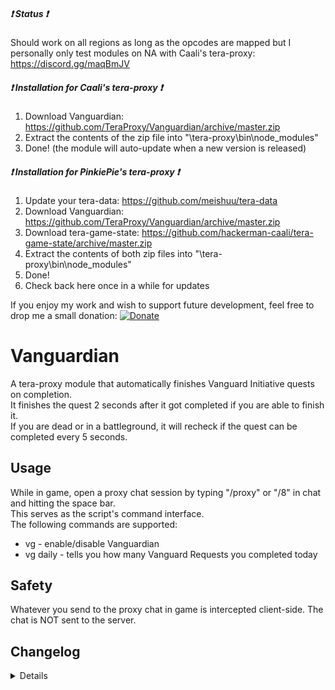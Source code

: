 ##### :heavy_exclamation_mark: Status :heavy_exclamation_mark:
Should work on all regions as long as the opcodes are mapped but I personally only test modules on NA with Caali's tera-proxy: https://discord.gg/maqBmJV  

##### :heavy_exclamation_mark: Installation for Caali's tera-proxy :heavy_exclamation_mark:
1) Download Vanguardian: https://github.com/TeraProxy/Vanguardian/archive/master.zip
2) Extract the contents of the zip file into "\tera-proxy\bin\node_modules\"
3) Done! (the module will auto-update when a new version is released)

##### :heavy_exclamation_mark: Installation for PinkiePie's tera-proxy :heavy_exclamation_mark:
1) Update your tera-data: https://github.com/meishuu/tera-data
2) Download Vanguardian: https://github.com/TeraProxy/Vanguardian/archive/master.zip
3) Download tera-game-state: https://github.com/hackerman-caali/tera-game-state/archive/master.zip
4) Extract the contents of both zip files into "\tera-proxy\bin\node_modules\"
5) Done!
6) Check back here once in a while for updates

If you enjoy my work and wish to support future development, feel free to drop me a small donation: [![Donate](https://www.paypalobjects.com/webstatic/en_US/i/buttons/PP_logo_h_100x26.png)](https://www.paypal.com/cgi-bin/webscr?cmd=_donations&business=A3KBZUCSEQ5RJ&lc=US&item_name=TeraProxy&curency_code=USD&no_note=1&no_shipping=1&currency_code=USD&bn=PP%2dDonationsBF%3abtn_donate_SM%2egif%3aNonHosted)

# Vanguardian
A tera-proxy module that automatically finishes Vanguard Initiative quests on completion.  
It finishes the quest 2 seconds after it got completed if you are able to finish it.  
If you are dead or in a battleground, it will recheck if the quest can be completed every 5 seconds.

## Usage
While in game, open a proxy chat session by typing "/proxy" or "/8" in chat and hitting the space bar.  
This serves as the script's command interface.  
The following commands are supported:  
  
* vg - enable/disable Vanguardian  
* vg daily - tells you how many Vanguard Requests you completed today

## Safety
Whatever you send to the proxy chat in game is intercepted client-side. The chat is NOT sent to the server.

## Changelog
<details>

### 1.2.6
* [*] Fixed a weird case-sensitivity issue
* [*] More code cleanup
### 1.2.5
* [+] Rewrote code to use Caali's "tera-game-state" module in order to reduce overhead
* [+] Now supports auto-updating via Caali's tera-proxy
### 1.2.4
* [*] Updated hook versions for compatibility with the latest tera-proxy
### 1.2.3
* [*] Fixed trying to count dailies past the maximum number of 16
### 1.2.2
* [*] Made completion of daily and weekly quests more reliable
### 1.2.1
* [+] Added command to show the amount of completed daily Vanguard Requests
* [*] Arsenal patch update
### 1.2.0
* [*] Some code cleanup
* [*] Full conversion to Pinkie Pie's command module
### 1.1.0
* [+] Added automatic completion of daily and weekly bonus
### 1.0.0
* [~] Initial Release

</details>
